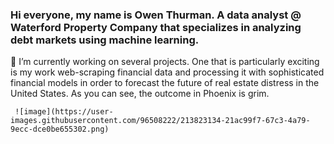 ### Hi everyone, my name is Owen Thurman. A data analyst @ Waterford Property Company that specializes in analyzing debt markets using machine learning. 


🔭 I’m currently working on several projects. One that is particularly exciting is my work web-scraping financial data and processing it with sophisticated financial models in order to forecast the future of real estate distress in the United States. As you can see, the outcome in Phoenix is grim.

     ![image](https://user-images.githubusercontent.com/96508222/213823134-21ac99f7-67c3-4a79-9ecc-dce0be655302.png)




<!--
**omthurman/omthurman** is a ✨ _special_ ✨ repository because its `README.md` (this file) appears on your GitHub profile.

Here are some ideas to get you started:

- 🔭 I’m currently working on ...
- 🌱 I’m currently learning ...
- 👯 I’m looking to collaborate on ...
- 🤔 I’m looking for help with ...
- 💬 Ask me about ...
- 📫 How to reach me: ...
- 😄 Pronouns: ...
- ⚡ Fun fact: ...
-->
